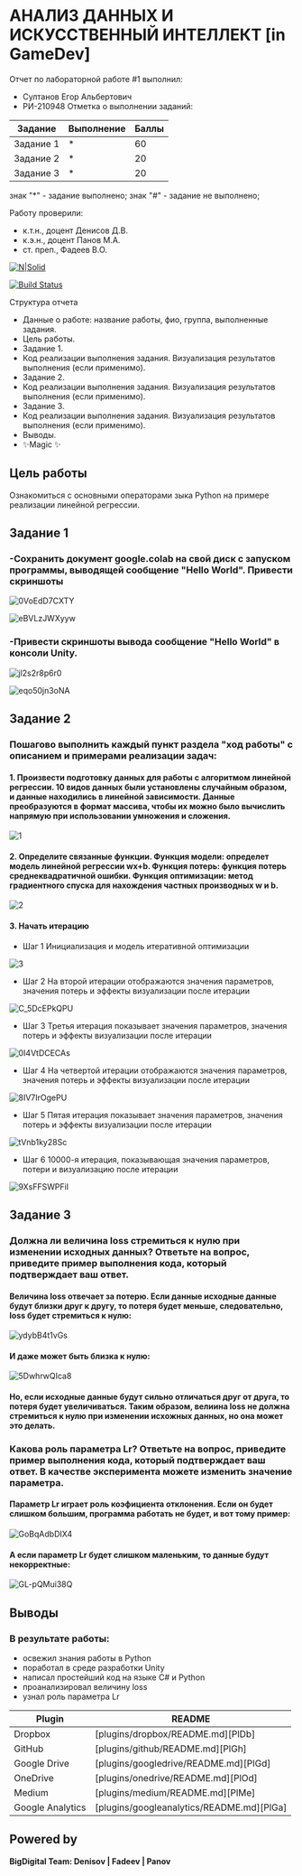 # АНАЛИЗ ДАННЫХ И ИСКУССТВЕННЫЙ ИНТЕЛЛЕКТ [in GameDev]
Отчет по лабораторной работе #1 выполнил:
- Султанов Егор Альбертович
- РИ-210948
Отметка о выполнении заданий:

| Задание | Выполнение | Баллы |
| ------ | ------ | ------ |
| Задание 1 | * | 60 |
| Задание 2 | * | 20 |
| Задание 3 | * | 20 |

знак "*" - задание выполнено; знак "#" - задание не выполнено;

Работу проверили:
- к.т.н., доцент Денисов Д.В.
- к.э.н., доцент Панов М.А.
- ст. преп., Фадеев В.О.

[![N|Solid](https://cldup.com/dTxpPi9lDf.thumb.png)](https://nodesource.com/products/nsolid)

[![Build Status](https://travis-ci.org/joemccann/dillinger.svg?branch=master)](https://travis-ci.org/joemccann/dillinger)

Структура отчета

- Данные о работе: название работы, фио, группа, выполненные задания.
- Цель работы.
- Задание 1.
- Код реализации выполнения задания. Визуализация результатов выполнения (если применимо).
- Задание 2.
- Код реализации выполнения задания. Визуализация результатов выполнения (если применимо).
- Задание 3.
- Код реализации выполнения задания. Визуализация результатов выполнения (если применимо).
- Выводы.
- ✨Magic ✨

## Цель работы
Ознакомиться с основными операторами зыка Python на примере реализации линейной регрессии.

## Задание 1

### -Сохранить документ google.colab на свой диск с запуском программы, выводящей сообщение "Hello World". Привести скриншоты


![0VoEdD7CXTY](https://user-images.githubusercontent.com/91984484/191815303-feee3d5a-3f3b-4582-81e3-f3fb176950ac.jpg)


![eBVLzJWXyyw](https://user-images.githubusercontent.com/91984484/191895780-df39a31c-4905-409e-8dd1-47e6f4e7e321.jpg)

### -Привести скриншоты вывода сообщение "Hello World" в консоли Unity.

![jl2s2r8p6r0](https://user-images.githubusercontent.com/91984484/192138255-b7ea06e4-c64a-4e30-91ac-688eb65df4c8.jpg)


![eqo50jn3oNA](https://user-images.githubusercontent.com/91984484/192138242-66644763-37ce-43f7-8866-9bf25a25bbcf.jpg)

## Задание 2
### Пошагово выполнить каждый пункт раздела "ход работы" с описанием и примерами реализации задач:
#### 1. Произвести подготовку данных для работы с алгоритмом линейной регрессии. 10 видов данных были установлены случайным образом, и данные находились в линейной зависимости. Данные преобразуются в формат массива, чтобы их можно было вычислить напрямую при использовании умножения и сложения.



![1](https://user-images.githubusercontent.com/91984484/191910835-19cf9217-45cf-4417-b88a-cd77b29cf3b0.jpg)



#### 2. Определите связанные функции. Функция модели: определет модель линейной регрессии wx+b. Функция потерь: функция потерь среднеквадратичной ошибки. Функция оптимизации: метод градиентного спуска для нахождения частных производных w и b.



![2](https://user-images.githubusercontent.com/91984484/191913676-d18b3f76-18f0-4022-a550-92822c750bed.jpg)



#### 3. Начать итерацию
- Шаг 1 Инициализация и модель итеративной оптимизации



![3](https://user-images.githubusercontent.com/91984484/191914612-adfc0a1a-6e48-4d81-a8f2-0353b5ecac02.jpg)



- Шаг 2 На второй итерации отображаются значения параметров, значения потерь и эффекты визуализации после итерации



![C_5DcEPkQPU](https://user-images.githubusercontent.com/91984484/191915016-1deafb63-a79b-46ba-b1dd-9fbfece8cb69.jpg)



- Шаг 3 Третья итерация показывает значения параметров, значения потерь и эффекты визуализации после итерации



![0I4VtDCECAs](https://user-images.githubusercontent.com/91984484/191915249-561139ce-1fcc-47d1-b1d5-8c838c50910f.jpg)



- Шаг 4 На четвертой итерации отображаются значения параметров, значения потерь и эффекты визуализации после итерации



![8IV7IrOgePU](https://user-images.githubusercontent.com/91984484/191915405-213189b4-8063-4e4c-b43b-3e6c45fa7f95.jpg)



- Шаг 5 Пятая итерация показывает значения параметров, значения потерь и эффекты визуализации после итерации



![tVnb1ky28Sc](https://user-images.githubusercontent.com/91984484/191915553-c2c39d98-608d-4bd1-bf13-6a48c7c5fd0b.jpg)



- Шаг 6 10000-я итерация, показывающая значения параметров, потери и визуализацию после итерации



![9XsFFSWPFiI](https://user-images.githubusercontent.com/91984484/191915823-251ad8ea-13c2-4453-b523-c4b3ef1edc9e.jpg)




## Задание 3
### Должна ли величина loss стремиться к нулю при изменении исходных данных? Ответьте на вопрос, приведите пример выполнения кода, который подтверждает ваш ответ.

#### Величина loss отвечает за потерю. Если данные исходные данные будут близки друг к другу, то потеря будет меньше, следовательно, loss будет стремиться к нулю:

![ydybB4t1vGs](https://user-images.githubusercontent.com/91984484/192140002-8bda05fe-fb3e-4022-bc82-bede36c4cbf1.jpg)

#### И даже может быть близка к нулю:

![5DwhrwQIca8](https://user-images.githubusercontent.com/91984484/192140089-17dab988-fc00-43e8-bd67-a6175b61fc3a.jpg)

#### Но, если исходные данные будут сильно отличаться друг от друга, то потеря будет увеличиваться. Таким образом, велиина loss не должна стремиться к нулю при изменении исхожных данных, но она может это делать.

### Какова роль параметра Lr? Ответьте на вопрос, приведите пример выполнения кода, который подтверждает ваш ответ. В качестве эксперимента можете изменить значение параметра.

#### Параметр Lr играет роль коэфициента отклонения. Если он будет слишком большим, программа работать не будет, и вот тому пример:

![GoBqAdbDIX4](https://user-images.githubusercontent.com/91984484/191919311-d4d5f4df-b6a2-4152-b023-ee4888d06d70.jpg)

#### А если параметр Lr будет слишком маленьким, то данные будут некорректные:

![GL-pQMui38Q](https://user-images.githubusercontent.com/91984484/191921581-3b035116-59f6-4626-8e0e-5dcdd15d3653.jpg)


## Выводы
### В результате работы:
- освежил знания работы в Python
- поработал в среде разработки Unity
- написал простейший код на языке C# и Python
- проанализировал величину loss 
- узнал роль параметра Lr

| Plugin | README |
| ------ | ------ |
| Dropbox | [plugins/dropbox/README.md][PlDb] |
| GitHub | [plugins/github/README.md][PlGh] |
| Google Drive | [plugins/googledrive/README.md][PlGd] |
| OneDrive | [plugins/onedrive/README.md][PlOd] |
| Medium | [plugins/medium/README.md][PlMe] |
| Google Analytics | [plugins/googleanalytics/README.md][PlGa] |

## Powered by

**BigDigital Team: Denisov | Fadeev | Panov**
